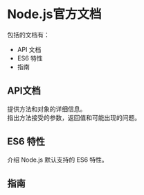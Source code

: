 # Node.js官方文档
包括的文档有：  
* API 文档
* ES6 特性
* 指南

## API文档
提供方法和对象的详细信息。  
指出方法接受的参数，返回值和可能出现的问题。  

## ES6 特性
介绍 Node.js 默认支持的 ES6 特性。  

## 指南
